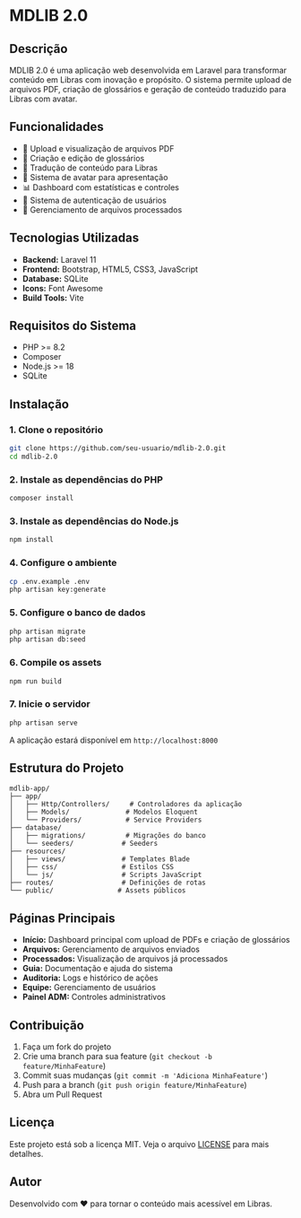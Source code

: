 # MDLIB 2.0

## Descrição
MDLIB 2.0 é uma aplicação web desenvolvida em Laravel para transformar conteúdo em Libras com inovação e propósito. O sistema permite upload de arquivos PDF, criação de glossários e geração de conteúdo traduzido para Libras com avatar.

## Funcionalidades
- 📄 Upload e visualização de arquivos PDF
- 📝 Criação e edição de glossários
- 🤟 Tradução de conteúdo para Libras
- 👤 Sistema de avatar para apresentação
- 📊 Dashboard com estatísticas e controles
- 🔐 Sistema de autenticação de usuários
- 📁 Gerenciamento de arquivos processados

## Tecnologias Utilizadas
- **Backend:** Laravel 11
- **Frontend:** Bootstrap, HTML5, CSS3, JavaScript
- **Database:** SQLite
- **Icons:** Font Awesome
- **Build Tools:** Vite

## Requisitos do Sistema
- PHP >= 8.2
- Composer
- Node.js >= 18
- SQLite

## Instalação

### 1. Clone o repositório
```bash
git clone https://github.com/seu-usuario/mdlib-2.0.git
cd mdlib-2.0
```

### 2. Instale as dependências do PHP
```bash
composer install
```

### 3. Instale as dependências do Node.js
```bash
npm install
```

### 4. Configure o ambiente
```bash
cp .env.example .env
php artisan key:generate
```

### 5. Configure o banco de dados
```bash
php artisan migrate
php artisan db:seed
```

### 6. Compile os assets
```bash
npm run build
```

### 7. Inicie o servidor
```bash
php artisan serve
```

A aplicação estará disponível em `http://localhost:8000`

## Estrutura do Projeto
```
mdlib-app/
├── app/
│   ├── Http/Controllers/     # Controladores da aplicação
│   ├── Models/              # Modelos Eloquent
│   └── Providers/           # Service Providers
├── database/
│   ├── migrations/          # Migrações do banco
│   └── seeders/            # Seeders
├── resources/
│   ├── views/              # Templates Blade
│   ├── css/                # Estilos CSS
│   └── js/                 # Scripts JavaScript
├── routes/                 # Definições de rotas
└── public/                # Assets públicos
```

## Páginas Principais
- **Início:** Dashboard principal com upload de PDFs e criação de glossários
- **Arquivos:** Gerenciamento de arquivos enviados
- **Processados:** Visualização de arquivos já processados
- **Guia:** Documentação e ajuda do sistema
- **Auditoria:** Logs e histórico de ações
- **Equipe:** Gerenciamento de usuários
- **Painel ADM:** Controles administrativos

## Contribuição
1. Faça um fork do projeto
2. Crie uma branch para sua feature (`git checkout -b feature/MinhaFeature`)
3. Commit suas mudanças (`git commit -m 'Adiciona MinhaFeature'`)
4. Push para a branch (`git push origin feature/MinhaFeature`)
5. Abra um Pull Request

## Licença
Este projeto está sob a licença MIT. Veja o arquivo [LICENSE](LICENSE) para mais detalhes.

## Autor
Desenvolvido com ❤️ para tornar o conteúdo mais acessível em Libras.

